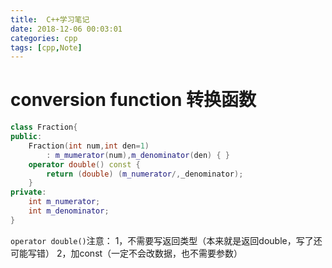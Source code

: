 ```yaml
---
title:  C++学习笔记
date: 2018-12-06 00:03:01
categories: cpp
tags: [cpp,Note]
---
```




<!---more--->

# conversion function 转换函数

```cpp
class Fraction{
public:
    Fraction(int num,int den=1)
        : m_mumerator(num),m_denominator(den) { }
    operator double() const {
        return (double) (m_numerator/,_denominator);
    }
private:
    int m_numerator;
    int m_denominator;
}
```

`operator double()`注意： 1，不需要写返回类型（本来就是返回double，写了还可能写错） 2，加const（一定不会改数据，也不需要参数）